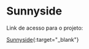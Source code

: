 # Sunnyside

Link de acesso para o projeto:

[Sunnyside]([https://www.google.com/](https://gilded-syrniki-7e5728.netlify.app/)){:target="_blank"}
